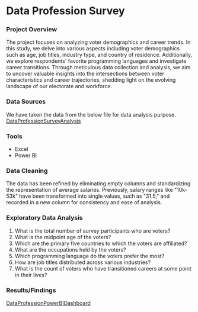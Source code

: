 # Data Profession Survey 

### Project Overview
The project focuses on analyzing voter demographics and career trends. In this study, we delve into various aspects including voter demographics such as age, job titles, industry type, and country of residence. Additionally, we explore respondents' favorite programming languages and investigate career transitions. Through meticulous data collection and analysis, we aim to uncover valuable insights into the intersections between voter characteristics and career trajectories, shedding light on the evolving landscape of our electorate and workforce.

### Data Sources
We have taken the data from the below file for data analysis purpose.
[DataProfessionSurveyAnalysis](https://github.com/AnjyK/Data-Analyst-Portfolio-/blob/main/Data%20Profession%20Survey%20Analysis.xlsx)

### Tools

- Excel
- Power BI

### Data Cleaning
The data has been refined by eliminating empty columns and standardizing the representation of average salaries. Previously, salary ranges like "10k-53k" have been transformed into single values, such as "31.5," and recorded in a new column for consistency and ease of analysis.

### Exploratory Data Analysis
 1. What is the total number of survey participants who are voters?
 2. What is the midpoint age of the voters?
 3. Which are the primary five countries to which the voters are affiliated?
 4. What are the occupations held by the voters?
 5. Which programming language do the voters prefer the most?
 6. How are job titles distributed across various industries?
 7. What is the count of voters who have transitioned careers at some point in their lives?

### Results/Findings
[DataProfessionPowerBIDashboard](https://github.com/AnjyK/Data-Analyst-Portfolio-/blob/main/DataProfessionSurvey.pdf)
                  
